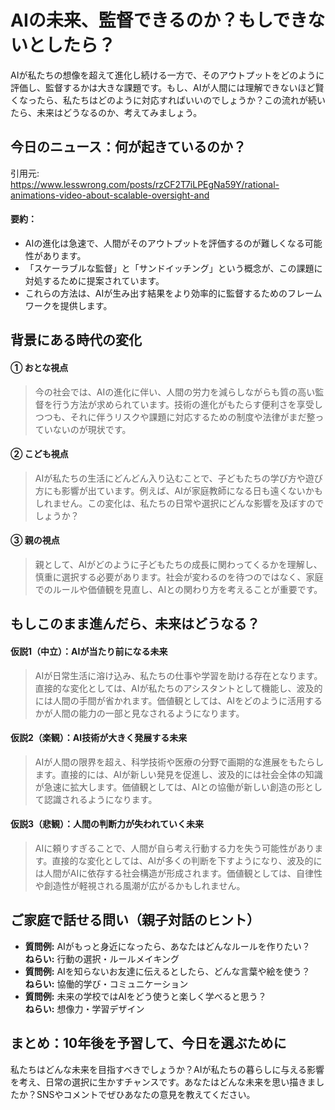 # AIの未来、監督できるのか？もしできないとしたら？

AIが私たちの想像を超えて進化し続ける一方で、そのアウトプットをどのように評価し、監督するかは大きな課題です。もし、AIが人間には理解できないほど賢くなったら、私たちはどのように対応すればいいのでしょうか？この流れが続いたら、未来はどうなるのか、考えてみましょう。

## 今日のニュース：何が起きているのか？
引用元:  
https://www.lesswrong.com/posts/rzCF2T7iLPEgNa59Y/rational-animations-video-about-scalable-oversight-and

#### 要約：
- AIの進化は急速で、人間がそのアウトプットを評価するのが難しくなる可能性があります。
- 「スケーラブルな監督」と「サンドイッチング」という概念が、この課題に対処するために提案されています。
- これらの方法は、AIが生み出す結果をより効率的に監督するためのフレームワークを提供します。

## 背景にある時代の変化

#### ① おとな視点
> 今の社会では、AIの進化に伴い、人間の労力を減らしながらも質の高い監督を行う方法が求められています。技術の進化がもたらす便利さを享受しつつも、それに伴うリスクや課題に対応するための制度や法律がまだ整っていないのが現状です。

#### ② こども視点
> AIが私たちの生活にどんどん入り込むことで、子どもたちの学び方や遊び方にも影響が出ています。例えば、AIが家庭教師になる日も遠くないかもしれません。この変化は、私たちの日常や選択にどんな影響を及ぼすのでしょうか？

#### ③ 親の視点
> 親として、AIがどのように子どもたちの成長に関わってくるかを理解し、慎重に選択する必要があります。社会が変わるのを待つのではなく、家庭でのルールや価値観を見直し、AIとの関わり方を考えることが重要です。

## もしこのまま進んだら、未来はどうなる？

#### 仮説1（中立）：AIが当たり前になる未来  
> AIが日常生活に溶け込み、私たちの仕事や学習を助ける存在となります。直接的な変化としては、AIが私たちのアシスタントとして機能し、波及的には人間の手間が省かれます。価値観としては、AIをどのように活用するかが人間の能力の一部と見なされるようになります。

#### 仮説2（楽観）：AI技術が大きく発展する未来  
> AIが人間の限界を超え、科学技術や医療の分野で画期的な進展をもたらします。直接的には、AIが新しい発見を促進し、波及的には社会全体の知識が急速に拡大します。価値観としては、AIとの協働が新しい創造の形として認識されるようになります。

#### 仮説3（悲観）：人間の判断力が失われていく未来  
> AIに頼りすぎることで、人間が自ら考え行動する力を失う可能性があります。直接的な変化としては、AIが多くの判断を下すようになり、波及的には人間がAIに依存する社会構造が形成されます。価値観としては、自律性や創造性が軽視される風潮が広がるかもしれません。

## ご家庭で話せる問い（親子対話のヒント）

- **質問例:** AIがもっと身近になったら、あなたはどんなルールを作りたい？  
  **ねらい:** 行動の選択・ルールメイキング  
- **質問例:** AIを知らないお友達に伝えるとしたら、どんな言葉や絵を使う？  
  **ねらい:** 協働的学び・コミュニケーション  
- **質問例:** 未来の学校ではAIをどう使うと楽しく学べると思う？  
  **ねらい:** 想像力・学習デザイン  

## まとめ：10年後を予習して、今日を選ぶために

私たちはどんな未来を目指すべきでしょうか？AIが私たちの暮らしに与える影響を考え、日常の選択に生かすチャンスです。あなたはどんな未来を思い描きましたか？SNSやコメントでぜひあなたの意見を教えてください。